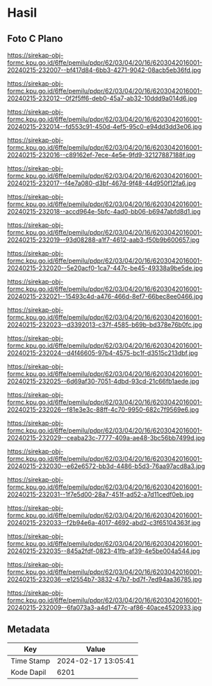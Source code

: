 # Hasil

## Foto C Plano

https://sirekap-obj-formc.kpu.go.id/6ffe/pemilu/pdpr/62/03/04/20/16/6203042016001-20240215-232007--bf417d84-6bb3-4271-9042-08acb5eb36fd.jpg

https://sirekap-obj-formc.kpu.go.id/6ffe/pemilu/pdpr/62/03/04/20/16/6203042016001-20240215-232012--0f2f5ff6-deb0-45a7-ab32-10ddd9a014d6.jpg

https://sirekap-obj-formc.kpu.go.id/6ffe/pemilu/pdpr/62/03/04/20/16/6203042016001-20240215-232014--fd553c91-450d-4ef5-95c0-e94dd3dd3e06.jpg

https://sirekap-obj-formc.kpu.go.id/6ffe/pemilu/pdpr/62/03/04/20/16/6203042016001-20240215-232016--c89162ef-7ece-4e5e-9fd9-32127887188f.jpg

https://sirekap-obj-formc.kpu.go.id/6ffe/pemilu/pdpr/62/03/04/20/16/6203042016001-20240215-232017--f4e7a080-d3bf-467d-9f48-44d950f12fa6.jpg

https://sirekap-obj-formc.kpu.go.id/6ffe/pemilu/pdpr/62/03/04/20/16/6203042016001-20240215-232018--accd964e-5bfc-4ad0-bb06-b6947abfd8d1.jpg

https://sirekap-obj-formc.kpu.go.id/6ffe/pemilu/pdpr/62/03/04/20/16/6203042016001-20240215-232019--93d08288-a1f7-4612-aab3-f50b9b600657.jpg

https://sirekap-obj-formc.kpu.go.id/6ffe/pemilu/pdpr/62/03/04/20/16/6203042016001-20240215-232020--5e20acf0-1ca7-447c-be45-49338a9be5de.jpg

https://sirekap-obj-formc.kpu.go.id/6ffe/pemilu/pdpr/62/03/04/20/16/6203042016001-20240215-232021--15493c4d-a476-466d-8ef7-66bec8ee0466.jpg

https://sirekap-obj-formc.kpu.go.id/6ffe/pemilu/pdpr/62/03/04/20/16/6203042016001-20240215-232023--d3392013-c37f-4585-b69b-bd378e76b0fc.jpg

https://sirekap-obj-formc.kpu.go.id/6ffe/pemilu/pdpr/62/03/04/20/16/6203042016001-20240215-232024--d4f46605-97b4-4575-bc1f-d3515c213dbf.jpg

https://sirekap-obj-formc.kpu.go.id/6ffe/pemilu/pdpr/62/03/04/20/16/6203042016001-20240215-232025--6d69af30-7051-4dbd-93cd-21c66fb1aede.jpg

https://sirekap-obj-formc.kpu.go.id/6ffe/pemilu/pdpr/62/03/04/20/16/6203042016001-20240215-232026--f81e3e3c-88ff-4c70-9950-682c7f9569e6.jpg

https://sirekap-obj-formc.kpu.go.id/6ffe/pemilu/pdpr/62/03/04/20/16/6203042016001-20240215-232029--ceaba23c-7777-409a-ae48-3bc56bb7499d.jpg

https://sirekap-obj-formc.kpu.go.id/6ffe/pemilu/pdpr/62/03/04/20/16/6203042016001-20240215-232030--e62e6572-bb3d-4486-b5d3-76aa97acd8a3.jpg

https://sirekap-obj-formc.kpu.go.id/6ffe/pemilu/pdpr/62/03/04/20/16/6203042016001-20240215-232031--1f7e5d00-28a7-451f-ad52-a7d11cedf0eb.jpg

https://sirekap-obj-formc.kpu.go.id/6ffe/pemilu/pdpr/62/03/04/20/16/6203042016001-20240215-232033--f2b94e6a-4017-4692-abd2-c3f65104363f.jpg

https://sirekap-obj-formc.kpu.go.id/6ffe/pemilu/pdpr/62/03/04/20/16/6203042016001-20240215-232035--845a2fdf-0823-41fb-af39-4e5be004a544.jpg

https://sirekap-obj-formc.kpu.go.id/6ffe/pemilu/pdpr/62/03/04/20/16/6203042016001-20240215-232036--e12554b7-3832-47b7-bd7f-7ed94aa36785.jpg

https://sirekap-obj-formc.kpu.go.id/6ffe/pemilu/pdpr/62/03/04/20/16/6203042016001-20240215-232009--6fa073a3-a4d1-477c-af86-40ace4520933.jpg


## Metadata

| Key        | Value               |
| ---------- | ------------------- |
| Time Stamp | 2024-02-17 13:05:41 |
| Kode Dapil | 6201                |



